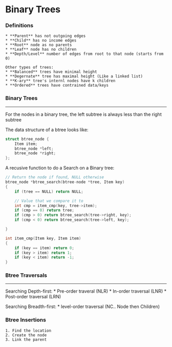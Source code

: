 # Binary Trees

### Definitions
    * **Parent** has not outgoing edges
    * **Child** has no income edges
    * **Root** node as no parents
    * **Leaf** node has no children
    * **Depth/Level** number of edges from root to that node (starts from 0)

    Other types of trees:
    * **Balanced** trees have minimal height
    * **Degernate** tree has maximal height (Like a linked list)
    * **K-ary** tree's internl nodes have k children
    * **Ordered** trees have contrained data/keys

### Binary Trees
-----
For the nodes in a binary tree, the left subtree is always less than the right subtree

The data structure of a btree looks like:

```c
struct btree_node {
    Item item;
    btree_node *left;
    btree_node *right;
};
```
A recusive function to do a Search on a Binary tree:

```c
// Return the node if found, NULL otherwise
btree_node *btree_search(btree-node *tree, Item key)
{
    if (tree == NULL) return NULL;

    // Value that we compare it to
    int cmp = item_cmp(key, tree->item);
    if (cmp == 0) return tree;
    if (cmp > 0) return btree_search(tree->right, key);
    if (cmp < 0) return btree_search(tree->left, key);

}

int item_cmp(Item key, Item item)
{
    if (key == item) return 0;
    if (key > item) return 1;
    if (key < item) return -1;
}
```

### Btree Traversals
-----

Searching Depth-first:
    * Pre-order traveral (NLR)
    * In-order traversal (LNR)
    * Post-order traversal (LRN)

Searching Breadth-first:
    * level-order traversal (NC.. Node then Children)


### Btree Insertions

    1. Find the location
    2. Create the node
    3. Link the parent
